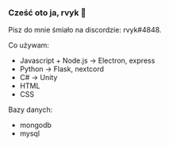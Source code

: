 ### Cześć oto ja, rvyk 👋

Pisz do mnie śmiało na discordzie: rvyk#4848.

Co używam:
- Javascript + Node.js -> Electron, express
- Python -> Flask, nextcord
- C# -> Unity
- HTML
- CSS

Bazy danych:
- mongodb
- mysql

